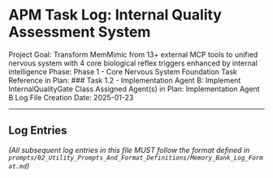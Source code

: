 # APM Task Log: Internal Quality Assessment System

Project Goal: Transform MemMimic from 13+ external MCP tools to unified nervous system with 4 core biological reflex triggers enhanced by internal intelligence
Phase: Phase 1 - Core Nervous System Foundation
Task Reference in Plan: ### Task 1.2 - Implementation Agent B: Implement InternalQualityGate Class
Assigned Agent(s) in Plan: Implementation Agent B
Log File Creation Date: 2025-01-23

---

## Log Entries

*(All subsequent log entries in this file MUST follow the format defined in `prompts/02_Utility_Prompts_And_Format_Definitions/Memory_Bank_Log_Format.md`)*